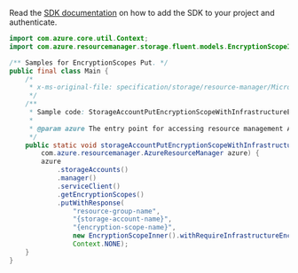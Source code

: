 Read the [SDK documentation](https://github.com/Azure/azure-sdk-for-java/blob/azure-resourcemanager_2.12.0/sdk/resourcemanager/azure-resourcemanager/README.md) on how to add the SDK to your project and authenticate.

```java
import com.azure.core.util.Context;
import com.azure.resourcemanager.storage.fluent.models.EncryptionScopeInner;

/** Samples for EncryptionScopes Put. */
public final class Main {
    /*
     * x-ms-original-file: specification/storage/resource-manager/Microsoft.Storage/stable/2021-08-01/examples/StorageAccountPutEncryptionScopeWithInfrastructureEncryption.json
     */
    /**
     * Sample code: StorageAccountPutEncryptionScopeWithInfrastructureEncryption.
     *
     * @param azure The entry point for accessing resource management APIs in Azure.
     */
    public static void storageAccountPutEncryptionScopeWithInfrastructureEncryption(
        com.azure.resourcemanager.AzureResourceManager azure) {
        azure
            .storageAccounts()
            .manager()
            .serviceClient()
            .getEncryptionScopes()
            .putWithResponse(
                "resource-group-name",
                "{storage-account-name}",
                "{encryption-scope-name}",
                new EncryptionScopeInner().withRequireInfrastructureEncryption(true),
                Context.NONE);
    }
}
```
